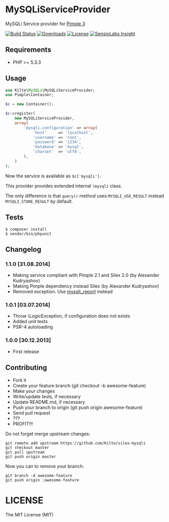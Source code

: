 # MySQLiServiceProvider

MySQLi Service provider for [Pimple 3](http://github.com/fabpot/Pimple)

[![Build Status](https://img.shields.io/travis/Kilte/silex-mysqli.svg?style=flat-square)](https://travis-ci.org/Kilte/silex-mysqli)
[![Downloads](https://img.shields.io/packagist/dt/kilte/silex-mysqli.svg?style=flat-square)](https://packagist.org/packages/kilte/silex-mysqli)
[![License](https://img.shields.io/packagist/l/kilte/silex-mysqli.svg?style=flat-square)](http://opensource.org/licenses/MIT)
[![SensioLabs Insight](https://img.shields.io/sensiolabs/i/cd3e626b-234d-4608-99e3-052e0fef19b9.svg?style=flat-square)](https://insight.sensiolabs.com/projects/cd3e626b-234d-4608-99e3-052e0fef19b9)

## Requirements

- PHP &gt;= 5.3.3

## Usage

```php
use Kilte\MySQLi\MySQLiServiceProvider;
use Pimple\Container;

$c = new Container();

$c->register(
    new MySQLiServiceProvider,
    array(
        'mysqli.configuration' => array(
            'host'     => 'localhost',
            'username' => 'root',
            'password' => '1234',
            'database' => 'mysql',
            'charset'  => 'utf8',
        ),
    )
);
```

Now the service is available as `$c['mysqli']`.

This provider provides extended internal `\mysqli` class.

The only difference is that `query()` method uses `MYSQLI_USE_RESULT` instead `MYSQLI_STORE_RESULT` by default.

## Tests

```
$ composer install
$ vendor/bin/phpunit
```

## Changelog

### 1.1.0 \[31.08.2014\]

- Making service compliant with Pimple 2.1 and Silex 2.0 (by Alexander Kudryashov)
- Making Pimple dependency instead Silex (by Alexander Kudryashov)
- Removed exception. Use [mysqli\_report](http://php.net/manual/en/mysqli-driver.report-mode.php) instead

### 1.0.1 \[03.07.2014\]

- Throw \LogicException, if configuration does not exists
- Added unit tests
- PSR-4 autoloading

### 1.0.0 \[30.12.2013\]

- First release

## Contributing

- Fork it
- Create your feature branch (git checkout -b awesome-feature)
- Make your changes
- Write/update tests, if necessary
- Update README.md, if necessary
- Push your branch to origin (git push origin awesome-feature)
- Send pull request
- ???
- PROFIT!!!

Do not forget merge upstream changes:

    git remote add upstream https://github.com/Kilte/silex-mysqli
    git checkout master
    git pull upstream
    git push origin master

Now you can to remove your branch:

    git branch -d awesome-feature
    git push origin :awesome-feature

# LICENSE

The MIT License (MIT)
